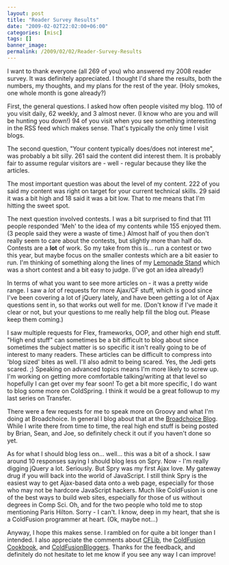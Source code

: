 ```yaml
---
layout: post
title: "Reader Survey Results"
date: "2009-02-02T22:02:00+06:00"
categories: [misc]
tags: []
banner_image: 
permalink: /2009/02/02/Reader-Survey-Results
---
```


I want to thank everyone (all 269 of you) who answered my 2008 reader survey. It was definitely appreciated. I thought I'd share the results, both the numbers, my thoughts, and my plans for the rest of the year. (Holy smokes, one whole month is gone already?)
<!--more-->
First, the general questions. I asked how often people visited my blog. 110 of you visit daily, 62 weekly, and 3 almost never. (I know who are you and will be hunting you down!) 94 of you visit when you see something interesting in the RSS feed which makes sense. That's typically the only time I visit blogs. 

The second question, "Your content typically does/does not interest me", was probably a bit silly. 261 said the content did interest them. It is probably fair to assume regular visitors are - well - regular because they like the articles. 

The most important question was about the level of my content. 222 of you said my content was right on target for your current technical skills. 29 said it was a bit high and 18 said it was a bit low. That to me means that I'm hitting the sweet spot. 

The next question involved contests. I was a bit surprised to find that 111 people responded 'Meh' to the idea of my contents while 155 enjoyed them. (3 people said they were a waste of time.) Almost half of you then don't really seem to care about the contests, but slightly more than half do. Contests are a <b>lot</b> of work. So my take from this is... run a contest or two this year, but maybe focus on the smaller contests which are a bit easier to run. I'm thinking of something along the lines of my <a href="http://www.raymondcamden.com/index.cfm/2008/7/14/Lemonade-Stand--The-Results-Are-In">Lemonade Stand</a> which was a short contest and a bit easy to judge. (I've got an idea already!) 

In terms of what you want to see more articles on - it was a pretty wide range. I saw a <i>lot</i> of requests for more Ajax/CF stuff, which is good since I've been covering a lot of jQuery lately, and have been getting a lot of Ajax questions sent in, so that works out well for me. (Don't know if I've made it clear or not, but your questions to me really help fill the blog out. Please keep them coming.) 

I saw multiple requests for Flex, frameworks, OOP, and other high end stuff. "High end stuff" can sometimes be a bit difficult to blog about since sometimes the subject matter is so specific it isn't really going to be of interest to many readers. These articles can be difficult to compress into 'blog sized' bites as well. I'll also admit to being scared. Yes, the Jedi gets scared. ;) Speaking on advanced topics means I'm more likely to screw up. I'm working on getting more comfortable talking/writing at that level so hopefully I can get over my fear soon! To get a bit more specific, I do want to blog some more on ColdSpring. I think it would be a great followup to my last series on Transfer. 

There were a few requests for me to speak more on Groovy and what I'm doing at Broadchoice. In general I blog about that at the <a href="http://blog.broadchoice.com">Broadchoice Blog</a>. While I write there from time to time, the real high end stuff is being posted by Brian, Sean, and Joe, so definitely check it out if you haven't done so yet.

As for what I should blog less on... well... this was a bit of a shock. I saw around 10 responses saying I should blog less on Spry. Now - I'm really digging jQuery a lot. Seriously. But Spry was my first Ajax love. My gateway drug if you will back into the world of JavaScript. I still think Spry is the easiest way to get Ajax-based data onto a web page, especially for those who may not be hardcore JavaScript hackers. Much like ColdFusion is one of the best ways to build web sites, especially for those of us without degrees in Comp Sci. Oh, and for the two people who told me to stop mentioning Paris Hilton. Sorry - I can't. I know, deep in my heart, that she is a ColdFusion programmer at heart. (Ok, maybe not...)

Anyway, I hope this makes sense. I rambled on for quite a bit longer than I intended. I also appreciate the comments about <a href="http://www.cflib.org">CFLib</a>, the <a href="http://www.coldfusioncookbook.com">ColdFusion Cookbook</a>, and <a href="http://www.coldfusionblogers.org">ColdFusionBloggers</a>. Thanks for the feedback, and definitely do not hesitate to let me know if you see any way I can improve!